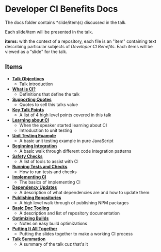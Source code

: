 # Developer CI Benefits Docs

The docs folder contains *slide/item(s) discussed in the talk.

Each slide/item will be presented in the talk.

**items:** with the context of a repository, each file is an "item" containing text describing particular subjects of _Developer CI Benefits_. Each items will be viewed as a "slide" for the talk.

## Items

- **[Talk Objectives](https://github.com/yowainwright/developer-ci-benefits/blob/master/docs/01-talk-objectives.md)**
  - Talk introduction
- **[What is CI?](https://github.com/yowainwright/developer-ci-benefits/blob/master/docs/02-what-is-ci.md)**
  - Definitions that define the talk
- **[Supporting Quotes](https://github.com/yowainwright/developer-ci-benefits/blob/master/docs/03-supporting-quotes.md)**
  - Quotes to sell this talks value
- **[Key Talk Points](https://github.com/yowainwright/developer-ci-benefits/blob/master/docs/04-key-talk-points.md)**
  - A list of 4 high level points covered in this talk
- **[Learning about CI](https://github.com/yowainwright/developer-ci-benefits/blob/master/docs/05-learning-about-ci.md)**
  - When the speaker started learning about CI
  - Introduction to unit testing
- **[Unit Testing Example](https://github.com/yowainwright/developer-ci-benefits/blob/master/docs/06-unit-test-example.md)**
  - A basic unit testing example in pure JavaScript
- **[Beginning Integration](https://github.com/yowainwright/developer-ci-benefits/blob/master/docs/07-beginning-integration.md)**
  - A basic walk through different code integration patterns
- **[Safety Checks](https://github.com/yowainwright/developer-ci-benefits/blob/master/docs/08-safety-checks.md)**
  - A list of tools to assist with CI
- **[Running Tests and Checks](https://github.com/yowainwright/developer-ci-benefits/blob/master/docs/09-running-tests-and-checks.md)**
  - How to run tests and checks
- **[Implementing CI](https://github.com/yowainwright/developer-ci-benefits/blob/master/docs/10-implementing-ci.md)**
  - The basics of implementing CI
- **[Dependency Updates](https://github.com/yowainwright/developer-ci-benefits/blob/master/docs/11-dependency-updates.md)**
  - A description of what dependencies are and how to update them
- **[Publishing Repositories](https://github.com/yowainwright/developer-ci-benefits/blob/master/docs/12-publishing-repositories.md)**
  - A high level walk through of publishing NPM packages
- **[Basic Doc Tooling](https://github.com/yowainwright/developer-ci-benefits/blob/master/docs/13-basic-doc-tooling.md)**
  - A description and list of repository documentation
- **[Optimizing Builds](https://github.com/yowainwright/developer-ci-benefits/blob/master/docs/14-optimizing-builds.md)**
  - Notes on easy build optimizations
- **[Putting It All Together](https://github.com/yowainwright/developer-ci-benefits/blob/master/docs/15-putting-it-all-together.md)**
  - Putting the slides together to make a working CI process
- **[Talk Summation](https://github.com/yowainwright/developer-ci-benefits/blob/master/docs/16-talk-summation.md)**
  - A summary of the talk cuz that's it

